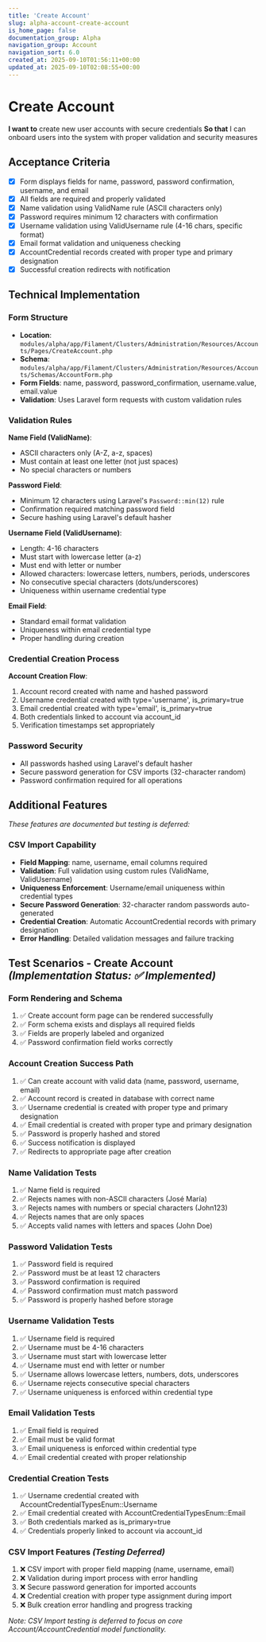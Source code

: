```yaml
---
title: 'Create Account'
slug: alpha-account-create-account
is_home_page: false
documentation_group: Alpha
navigation_group: Account
navigation_sort: 6.0
created_at: 2025-09-10T01:56:11+00:00
updated_at: 2025-09-10T02:08:55+00:00
---
```


# Create Account

**I want to** create new user accounts with secure credentials
**So that** I can onboard users into the system with proper validation and security measures

## Acceptance Criteria

- [x] Form displays fields for name, password, password confirmation, username, and email
- [x] All fields are required and properly validated
- [x] Name validation using ValidName rule (ASCII characters only)
- [x] Password requires minimum 12 characters with confirmation
- [x] Username validation using ValidUsername rule (4-16 chars, specific format)
- [x] Email format validation and uniqueness checking
- [x] AccountCredential records created with proper type and primary designation
- [x] Successful creation redirects with notification

## Technical Implementation

### Form Structure

- **Location**: `modules/alpha/app/Filament/Clusters/Administration/Resources/Accounts/Pages/CreateAccount.php`
- **Schema**: `modules/alpha/app/Filament/Clusters/Administration/Resources/Accounts/Schemas/AccountForm.php`
- **Form Fields**: name, password, password_confirmation, username.value, email.value
- **Validation**: Uses Laravel form requests with custom validation rules

### Validation Rules

**Name Field (ValidName)**:

- ASCII characters only (A-Z, a-z, spaces)
- Must contain at least one letter (not just spaces)
- No special characters or numbers

**Password Field**:

- Minimum 12 characters using Laravel's `Password::min(12)` rule
- Confirmation required matching password field
- Secure hashing using Laravel's default hasher

**Username Field (ValidUsername)**:

- Length: 4-16 characters
- Must start with lowercase letter (a-z)
- Must end with letter or number
- Allowed characters: lowercase letters, numbers, periods, underscores
- No consecutive special characters (dots/underscores)
- Uniqueness within username credential type

**Email Field**:

- Standard email format validation
- Uniqueness within email credential type
- Proper handling during creation

### Credential Creation Process

**Account Creation Flow**:

1. Account record created with name and hashed password
2. Username credential created with type='username', is_primary=true
3. Email credential created with type='email', is_primary=true
4. Both credentials linked to account via account_id
5. Verification timestamps set appropriately

### Password Security

- All passwords hashed using Laravel's default hasher
- Secure password generation for CSV imports (32-character random)
- Password confirmation required for all operations

## Additional Features

*These features are documented but testing is deferred:*

### CSV Import Capability

- **Field Mapping**: name, username, email columns required
- **Validation**: Full validation using custom rules (ValidName, ValidUsername)
- **Uniqueness Enforcement**: Username/email uniqueness within credential types
- **Secure Password Generation**: 32-character random passwords auto-generated
- **Credential Creation**: Automatic AccountCredential records with primary designation
- **Error Handling**: Detailed validation messages and failure tracking

## Test Scenarios - Create Account *(Implementation Status: ✅ Implemented)*

### Form Rendering and Schema

1. ✅ Create account form page can be rendered successfully
2. ✅ Form schema exists and displays all required fields
3. ✅ Fields are properly labeled and organized
4. ✅ Password confirmation field works correctly

### Account Creation Success Path

1. ✅ Can create account with valid data (name, password, username, email)
2. ✅ Account record is created in database with correct name
3. ✅ Username credential is created with proper type and primary designation
4. ✅ Email credential is created with proper type and primary designation
5. ✅ Password is properly hashed and stored
6. ✅ Success notification is displayed
7. ✅ Redirects to appropriate page after creation

### Name Validation Tests

1. ✅ Name field is required
2. ✅ Rejects names with non-ASCII characters (José María)
3. ✅ Rejects names with numbers or special characters (John123)
4. ✅ Rejects names that are only spaces
5. ✅ Accepts valid names with letters and spaces (John Doe)

### Password Validation Tests

1. ✅ Password field is required
2. ✅ Password must be at least 12 characters
3. ✅ Password confirmation is required
4. ✅ Password confirmation must match password
5. ✅ Password is properly hashed before storage

### Username Validation Tests

1. ✅ Username field is required
2. ✅ Username must be 4-16 characters
3. ✅ Username must start with lowercase letter
4. ✅ Username must end with letter or number
5. ✅ Username allows lowercase letters, numbers, dots, underscores
6. ✅ Username rejects consecutive special characters
7. ✅ Username uniqueness is enforced within credential type

### Email Validation Tests

1. ✅ Email field is required
2. ✅ Email must be valid format
3. ✅ Email uniqueness is enforced within credential type
4. ✅ Email credential created with proper relationship

### Credential Creation Tests

1. ✅ Username credential created with AccountCredentialTypesEnum::Username
2. ✅ Email credential created with AccountCredentialTypesEnum::Email
3. ✅ Both credentials marked as is_primary=true
4. ✅ Credentials properly linked to account via account_id

### CSV Import Features *(Testing Deferred)*

1. ❌ CSV import with proper field mapping (name, username, email)
2. ❌ Validation during import process with error handling
3. ❌ Secure password generation for imported accounts
4. ❌ Credential creation with proper type assignment during import
5. ❌ Bulk creation error handling and progress tracking

*Note: CSV Import testing is deferred to focus on core Account/AccountCredential model functionality.*
